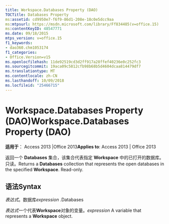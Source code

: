 ```yaml
---
title: Workspace.Databases Property (DAO)
TOCTitle: Databases Property
ms:assetid: cd9950e7-f6f9-86d1-208e-18c0e5dcc9aa
ms:mtpsurl: https://msdn.microsoft.com/library/Ff834485(v=office.15)
ms:contentKeyID: 48547771
ms.date: 09/18/2015
mtps_version: v=office.15
f1_keywords:
- dao360.chm1053174
f1_categories:
- Office.Version=v15
ms.openlocfilehash: 11de92519cd3d2ff917a28ffef40236e0c252fc3
ms.sourcegitcommit: 19aca09c5812cfb98b68b5d4604dcaa814479df7
ms.translationtype: MT
ms.contentlocale: zh-CN
ms.lasthandoff: 10/09/2018
ms.locfileid: "25466715"
---
```

# <a name="workspacedatabases-property-dao"></a><span data-ttu-id="3b8b0-102">Workspace.Databases Property (DAO)</span><span class="sxs-lookup"><span data-stu-id="3b8b0-102">Workspace.Databases Property (DAO)</span></span>


<span data-ttu-id="3b8b0-103">**适用于**： Access 2013 |Office 2013</span><span class="sxs-lookup"><span data-stu-id="3b8b0-103">**Applies to**: Access 2013 | Office 2013</span></span>

<span data-ttu-id="3b8b0-p101">返回一个 **Databases** 集合，该集合代表指定 **Workspace** 中的已打开的数据库。只读。</span><span class="sxs-lookup"><span data-stu-id="3b8b0-p101">Returns a **Databases** collection that represents the open databases in the specified **Workspace**. Read-only.</span></span>

## <a name="syntax"></a><span data-ttu-id="3b8b0-106">语法</span><span class="sxs-lookup"><span data-stu-id="3b8b0-106">Syntax</span></span>

<span data-ttu-id="3b8b0-107">*表达式*。数据库</span><span class="sxs-lookup"><span data-stu-id="3b8b0-107">*expression* .Databases</span></span>

<span data-ttu-id="3b8b0-108">*表达式*一个代表**Workspace**对象的变量。</span><span class="sxs-lookup"><span data-stu-id="3b8b0-108">*expression* A variable that represents a **Workspace** object.</span></span>

